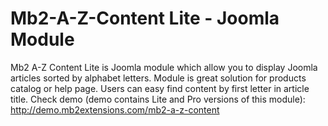 # Mb2-A-Z-Content Lite - Joomla Module
Mb2 A-Z Content Lite is Joomla module which allow you to display Joomla articles sorted by alphabet letters. Module is great solution for products catalog or help page. Users can easy find content by first letter in article title. Check demo (demo contains Lite and Pro versions of this module): http://demo.mb2extensions.com/mb2-a-z-content
